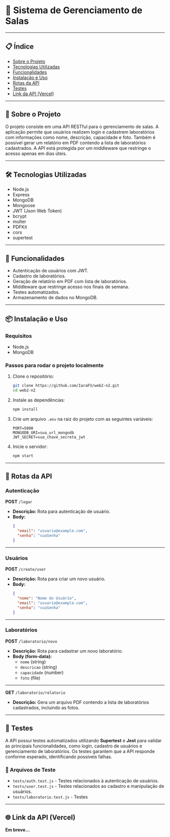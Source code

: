 # 🏫 Sistema de Gerenciamento de Salas



---

## 📋 Índice

- [Sobre o Projeto](#-sobre-o-projeto)
- [Tecnologias Utilizadas](#-tecnologias-utilizadas)
- [Funcionalidades](#-funcionalidades)
- [Instalação e Uso](#-instalação-e-uso)
- [Rotas da API](#-rotas-da-api)
- [Testes](#-testes)
- [Link da API (Vercel)](#-link-da-api-vercel)

---

## 📖 Sobre o Projeto

O projeto consiste em uma API RESTful para o gerenciamento de salas. A aplicação permite que usuários realizem login e cadastrem laboratórios com informações como nome, descrição, capacidade e foto. Também é possível gerar um relatório em PDF contendo a lista de laboratórios cadastrados. A API está protegida por um middleware que restringe o acesso apenas em dias úteis.

---

## 🛠 Tecnologias Utilizadas

- Node.js
- Express
- MongoDB
- Mongoose
- JWT (Json Web Token)
- bcrypt
- multer
- PDFKit
- cors
- supertest

---

## 🚀 Funcionalidades

- Autenticação de usuários com JWT.
- Cadastro de laboratórios.
- Geração de relatório em PDF com lista de laboratórios.
- Middleware que restringe acesso nos finais de semana.
- Testes automatizados.
- Armazenamento de dados no MongoDB.

---

## 📦 Instalação e Uso

### Requisitos

- Node.js
- MongoDB

### Passos para rodar o projeto localmente

1. Clone o repositório:
   ```bash
   git clone https://github.com/IaraFV/web2-n2.git
   cd web2-n2
   ```

2. Instale as dependências:
   ```bash
   npm install
   ```

3. Crie um arquivo `.env` na raiz do projeto com as seguintes variáveis:
   ```env
   PORT=5000
   MONGODB_URI=sua_url_mongodb
   JWT_SECRET=sua_chave_secreta_jwt
   ```

4. Inicie o servidor:
   ```bash
   npm start
   ```

---

## 🔗 Rotas da API

### **Autenticação**

**POST** `/logar`  
- **Descrição:** Rota para autenticação de usuário.
- **Body:**  
  ```json
  {
    "email": "usuario@example.com",
    "senha": "suaSenha"
  }
  ```

---

### **Usuários**

**POST** `/create/user`  
- **Descrição:** Rota para criar um novo usuário.
- **Body:**  
  ```json
  {
    "nome": "Nome do Usuário",
    "email": "usuario@example.com",
    "senha": "suaSenha"
  }
  ```

---

### **Laboratórios**

**POST** `/laboratorio/novo`  
- **Descrição:** Rota para cadastrar um novo laboratório.  
- **Body (form-data):**  
  - `nome` (string)
  - `descricao` (string)
  - `capacidade` (number)
  - `foto` (file)

---

**GET** `/laboratorio/relatorio`  
- **Descrição:** Gera um arquivo PDF contendo a lista de laboratórios cadastrados, incluindo as fotos.

---

## 🧪 Testes

A API possui testes automatizados utilizando **Supertest** e **Jest** para validar as principais funcionalidades, como login, cadastro de usuários e gerenciamento de laboratórios. Os testes garantem que a API responde conforme esperado, identificando possíveis falhas.

### 📂 Arquivos de Teste

- `tests/auth.test.js` - Testes relacionados à autenticação de usuários.
- `tests/user.test.js` - Testes relacionados ao cadastro e manipulação de usuários.
- `tests/laboratorio.test.js` - Testes


---

## 🌐 Link da API (Vercel)

**Em breve...**
